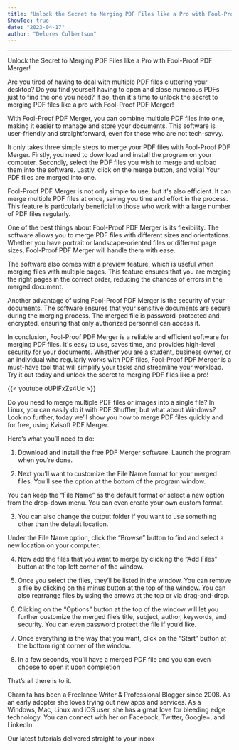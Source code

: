 ```yaml
---
title: "Unlock the Secret to Merging PDF Files like a Pro with Fool-Proof PDF Merger!"
ShowToc: true 
date: "2023-04-17"
author: "Delores Culbertson"
---
```

*****
Unlock the Secret to Merging PDF Files like a Pro with Fool-Proof PDF Merger!

Are you tired of having to deal with multiple PDF files cluttering your desktop? Do you find yourself having to open and close numerous PDFs just to find the one you need? If so, then it's time to unlock the secret to merging PDF files like a pro with Fool-Proof PDF Merger!

With Fool-Proof PDF Merger, you can combine multiple PDF files into one, making it easier to manage and store your documents. This software is user-friendly and straightforward, even for those who are not tech-savvy.

It only takes three simple steps to merge your PDF files with Fool-Proof PDF Merger. Firstly, you need to download and install the program on your computer. Secondly, select the PDF files you wish to merge and upload them into the software. Lastly, click on the merge button, and voila! Your PDF files are merged into one.

Fool-Proof PDF Merger is not only simple to use, but it's also efficient. It can merge multiple PDF files at once, saving you time and effort in the process. This feature is particularly beneficial to those who work with a large number of PDF files regularly.

One of the best things about Fool-Proof PDF Merger is its flexibility. The software allows you to merge PDF files with different sizes and orientations. Whether you have portrait or landscape-oriented files or different page sizes, Fool-Proof PDF Merger will handle them with ease.

The software also comes with a preview feature, which is useful when merging files with multiple pages. This feature ensures that you are merging the right pages in the correct order, reducing the chances of errors in the merged document.

Another advantage of using Fool-Proof PDF Merger is the security of your documents. The software ensures that your sensitive documents are secure during the merging process. The merged file is password-protected and encrypted, ensuring that only authorized personnel can access it.

In conclusion, Fool-Proof PDF Merger is a reliable and efficient software for merging PDF files. It's easy to use, saves time, and provides high-level security for your documents. Whether you are a student, business owner, or an individual who regularly works with PDF files, Fool-Proof PDF Merger is a must-have tool that will simplify your tasks and streamline your workload. Try it out today and unlock the secret to merging PDF files like a pro!

{{< youtube oUPlFxZs4Uc >}} 



Do you need to merge multiple PDF files or images into a single file? In Linux, you can easily do it with PDF Shuffler, but what about Windows? Look no further, today we’ll show you how to merge PDF files quickly and for free, using Kvisoft PDF Merger.
 
Here’s what you’ll need to do:
 
1. Download and install the free PDF Merger software. Launch the program when you’re done.
 

 
2. Next you’ll want to customize the File Name format for your merged files. You’ll see the option at the bottom of the program window.
 
You can keep the “File Name” as the default format or select a new option from the drop-down menu. You can even create your own custom format.
 
3. You can also change the output folder if you want to use something other than the default location.
 
Under the File Name option, click the “Browse” button to find and select a new location on your computer.
 
4. Now add the files that you want to merge by clicking the “Add Files” button at the top left corner of the window.
 
5. Once you select the files, they’ll be listed in the window. You can remove a file by clicking on the minus button at the top of the window. You can also rearrange files by using the arrows at the top or via drag-and-drop.
 
6. Clicking on the “Options” button at the top of the window will let you further customize the merged file’s title, subject, author, keywords, and security. You can even password protect the file if you’d like.
 
7. Once everything is the way that you want, click on the “Start” button at the bottom right corner of the window.
 
8. In a few seconds, you’ll have a merged PDF file and you can even choose to open it upon completion
 
That’s all there is to it.
 
Charnita has been a Freelance Writer & Professional Blogger since 2008. As an early adopter she loves trying out new apps and services. As a Windows, Mac, Linux and iOS user, she has a great love for bleeding edge technology. You can connect with her on Facebook, Twitter, Google+, and LinkedIn.
 
Our latest tutorials delivered straight to your inbox




